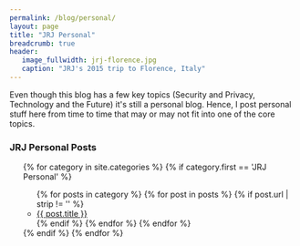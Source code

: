 ```yaml
---
permalink: /blog/personal/
layout: page
title: "JRJ Personal"
breadcrumb: true
header:
   image_fullwidth: jrj-florence.jpg
   caption: "JRJ's 2015 trip to Florence, Italy"
---
```


<p>Even though this blog has a few key topics (Security and Privacy, Technology and the Future) it's still a personal blog. Hence, I post personal stuff here from time to time that may or may not fit into one of the core topics.</p>
<h3>JRJ Personal Posts</h3>
<ul>
{% for category in site.categories %}
  {% if category.first == 'JRJ Personal' %}
    <ul>
    {% for posts in category %}
      {% for post in posts %}
        {% if post.url | strip != '' %}
          <li><a href="{{ post.url }}"> {{ post.title }} </a></li>
        {% endif %}
      {% endfor %}
    {% endfor %}
    </ul>
  {% endif %}
{% endfor %}
</ul>